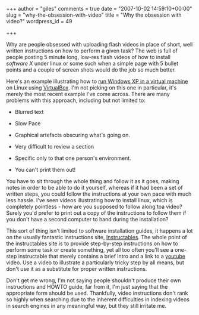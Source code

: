 +++
author = "giles"
comments = true
date = "2007-10-02 14:59:10+00:00"
slug = "why-the-obsession-with-video"
title = "Why the obsession with video?"
wordpress_id = 49

+++

Why are people obsessed with uploading flash videos in place of short, well written instructions on how to perform a given task? The web is full of people posting 5 minute long, low-res flash videos of how to install _software X_ under linux or some such when a simple page with 5 bullet points and a couple of screen shots would do the job so much better.

Here's an example illustrating how to [run Windows XP in a virtual machine](http://www.5min.com/Video/How-to-run-WinXP-on-Linux-6607) on Linux using [VirtualBox](http://www.virtualbox.org/). I'm not picking on this one in particular, it's merely the most recent example I've come across. There are many problems with this approach, including but not limited to:



	
  * Blurred text

	
  * Slow Pace

	
  * Graphical artefacts obscuring what's going on.

	
  * Very difficult to review a section

	
  * Specific only to that one person's environment.

	
  * You can't print them out!


You have to sit through the whole thing and follow it as it goes, making notes in order to be able to do it yourself, whereas if it had been a set of written steps, you could follow the instructions at your own pace with much less hassle. I've seen videos illustrating how to install linux, which is completely pointless - how are you supposed to follow along toa video? Surely you'd prefer to print out a copy of the instructions to follow them if you don't have a second computer to hand during the installation?

This sort of thing isn't limited to software installation guides, it happens a lot on the usually fantastic instructions site, [Instructables](http://www.instructables.com/). The whole point of the instructables site is to provide step-by-step instructions on how to perform some task or create something, yet all too often you'll see a one-step instructable that merely contains a brief intro and a link to a [youtube](http://www.youtube.com/) video. Use a video to illustrate a particularly tricky step by all means, but don't use it as a substitute for proper written instructions.

Don't get me wrong, I'm not saying people shouldn't produce their own instructions and HOWTO guide, far from it, I'm just saying that the appropriate form should be used. Thankfully, video instructions don't rank so highly when searching due to the inherent difficulties in indexing videos in search engines in any meaningful way, but they still irritate me.
